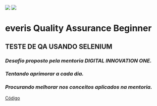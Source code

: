 ![](https://hermes.digitalinnovation.one/site/images/cover_dio.jpg)
![](https://www.selenium.dev/images/selenium_logo_large.png)
# **everis Quality Assurance Beginner**
## TESTE DE QA USANDO SELENIUM 


### *Desafio proposto pela mentoria DIGITAL INNOVATION ONE.* 
### *Tentando aprimorar a cada dia.*
### *Procurando melhorar nos conceitos aplicados na mentoria.*

[Código](https://github.com/MDSSCML/Teste-QA-/tree/master)



